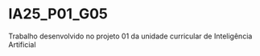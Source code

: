 # IA25_P01_G05
Trabalho desenvolvido no projeto 01 da unidade curricular de Inteligência Artificial
